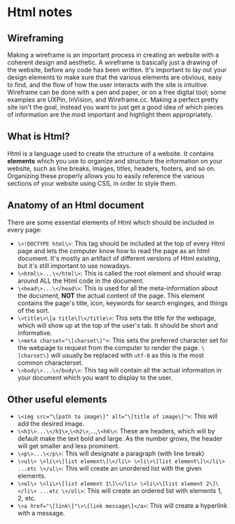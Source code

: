 # Html notes

## Wireframing

Making a wireframe is an important process in creating an website with a coherent design and aesthetic. A wireframe is basically just a drawing of the website, before any code has been written. It's important to lay out your design elements to make sure that the various elements are obvious, easy to find, and the flow of how the user interacts with the site is intuitive. Wireframe can be done with a pen and paper, or on a free digital tool; some examples are UXPin, InVision, and Wireframe.cc. Making a perfect pretty site isn't the goal, instead you want to just get a good idea of which pieces of information are the most important and highlight them appropriately.

## What is Html?

Html is a language used to create the structure of a website. It contains **elements** which you use to organize and structure the information on your website, such as line breaks, images, titles, headers, footers, and so on. Organizing these properly allows you to easily reference the various sections of your website using CSS, in order to style them.

## Anatomy of an Html document

There are some essential elements of Html which should be included in every page:

* `\<!DOCTYPE html\>`: This tag should be included at the top of every Html page and lets the computer know how to read the page as an html document. It's mostly an artifact of different versions of Html existing, but it's still important to use nowadays.
* `\<html\>...\</html\>`: This is called the root element and should wrap around ALL the Html code in the document.
* `\<head\>...\</head\>`: This is used for all the meta-information about the document, **NOT** the actual content of the page. This element contains the page's title, icon, keywords for search enginges, and things of the sort.
* `\<title\>\[a title\]\</title\>`: This sets the title for the webpage, which will show up at the top of the user's tab. It should be short and informative.
* `\<meta charset="\[charset\]">`: This sets the preferred character set for the webpage to request from the computer to render the page. `\[charset\]` will usually be replaced with `utf-8` as this is the most common characterset.
* `\<body\>...\</body\>`: This tag will contain all the actual information in your document which you want to display to the user. 

## Other useful elements

* `\<img src="\[path to image\]" alt="\[title of image\]">`: This will add the desired image.
* `\<h1\>...\</h1\>`,`\<h2\>`,...,`\<h6\>`: These are headers, which will by default make the text bold and large. As the number grows, the header will get smaller and less prominent. 
* `\<p\>...\</p\>`: This will designate a paragraph (with line break)
* `\<ul\> \<li\>\[list element\]\</li\> \<li\>\[list element\]\</li\> ...etc \</ul\>`: This will create an unordered list with the given elements.
* `\<ol\> \<li\>\[list element 1\]\</li\> \<li\>\[list element 2\]\</li\> ...etc \</ol\>`: This will create an ordered list with elements 1, 2, etc.
* `\<a href="\[link\]"\>\[link message\]</a>`: This will create a hyperlink with a message.
